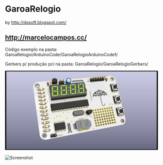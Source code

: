 # GaroaRelogio

by
http://dqsoft.blogspot.com/

http://marcelocampos.cc/
---
Código exemplo na pasta: GaroaRelogio/ArduinoCode/GaroaRelogioArduinoCode1/

Gerbers p/ produção pci na pasta: GaroaRelogio/GaroaRelogioGerbers/


![Screenshot](GaroaRelogio-render1.png)

![Screenshot](GaroaRelogio-BAdgeMSX.jpg)



